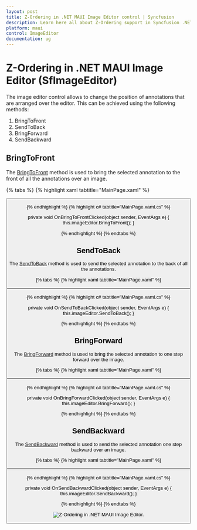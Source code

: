 ```yaml
---
layout: post
title: Z-Ordering in .NET MAUI Image Editor control | Syncfusion
description: Learn here all about Z-Ordering support in Syncfusion .NET MAUI Image Editor(SfImageEditor) control.
platform: maui
control: ImageEditor
documentation: ug
---
```


# Z-Ordering in .NET MAUI Image Editor (SfImageEditor)

The image editor control allows to change the position of annotations that are arranged over the editor. This can be achieved using the following methods:

1. BringToFront
2. SendToBack
3. BringForward
4. SendBackward

## BringToFront

The [BringToFront](https://help.syncfusion.com/cr/maui/Syncfusion.Maui.ImageEditor.SfImageEditor.html#Syncfusion_Maui_ImageEditor_SfImageEditor_BringToFront) method is used to bring the selected annotation to the front of all the annotations over an image.

{% tabs %}
{% highlight xaml tabtitle="MainPage.xaml" %}

   <Grid RowDefinitions="0.9*, 0.1*">
        <imageEditor:SfImageEditor x:Name="imageEditor"
                                   Source="image.jpeg" />
        <Button Grid.Row="1"
                Text = "BringToFront"  
                Clicked="OnBringToFrontClicked" />
    </Grid>  

{% endhighlight %}
{% highlight c# tabtitle="MainPage.xaml.cs" %}

   private void OnBringToFrontClicked(object sender, EventArgs e)
   {
      this.imageEditor.BringToFront();
   }

{% endhighlight %}
{% endtabs %}

## SendToBack

The [SendToBack](https://help.syncfusion.com/cr/maui/Syncfusion.Maui.ImageEditor.SfImageEditor.html#Syncfusion_Maui_ImageEditor_SfImageEditor_SendToBack) method is used to send the selected annotation to the back of all the annotations.

{% tabs %}
{% highlight xaml tabtitle="MainPage.xaml" %}

   <Grid RowDefinitions="0.9*, 0.1*">
        <imageEditor:SfImageEditor x:Name="imageEditor"
                                   Source="image.jpeg" />
        <Button Grid.Row="1"
                Text = "SendToBack"  
                Clicked="OnSendToBackClicked" />
    </Grid>  

{% endhighlight %}
{% highlight c# tabtitle="MainPage.xaml.cs" %}

   private void OnSendToBackClicked(object sender, EventArgs e)
   {
      this.imageEditor.SendToBack();
   }

{% endhighlight %}
{% endtabs %}

## BringForward

The [BringForward](https://help.syncfusion.com/cr/maui/Syncfusion.Maui.ImageEditor.SfImageEditor.html#Syncfusion_Maui_ImageEditor_SfImageEditor_BringForward) method is used to bring the selected annotation to one step forward over the image.

{% tabs %}
{% highlight xaml tabtitle="MainPage.xaml" %}

   <Grid RowDefinitions="0.9*, 0.1*">
        <imageEditor:SfImageEditor x:Name="imageEditor"
                                   Source="image.jpeg" />
        <Button Grid.Row="1"
                Text = "BringForward"  
                Clicked="OnBringForwardClicked" />
    </Grid>  

{% endhighlight %}
{% highlight c# tabtitle="MainPage.xaml.cs" %}

   private void OnBringForwardClicked(object sender, EventArgs e)
   {
      this.imageEditor.BringForward();
   }

{% endhighlight %}
{% endtabs %}

## SendBackward

The [SendBackward](https://help.syncfusion.com/cr/maui/Syncfusion.Maui.ImageEditor.SfImageEditor.html#Syncfusion_Maui_ImageEditor_SfImageEditor_SendBackward) method is used to send the selected annotation one step backward over an image.

{% tabs %}
{% highlight xaml tabtitle="MainPage.xaml" %}

   <Grid RowDefinitions="0.9*, 0.1*">
        <imageEditor:SfImageEditor x:Name="imageEditor"
                                   Source="image.jpeg" />
        <Button Grid.Row="1"
                Text = "SendBackward"  
                Clicked="OnSendBackwardClicked" />
    </Grid>  

{% endhighlight %}
{% highlight c# tabtitle="MainPage.xaml.cs" %}

   private void OnSendBackwardClicked(object sender, EventArgs e)
   {
      this.imageEditor.SendBackward();
   }

{% endhighlight %}
{% endtabs %}

![Z-Ordering in .NET MAUI Image Editor.](images/z-ordering/imageeditor-z-ordering.gif)